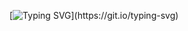 [![Typing SVG](https://readme-typing-svg.demolab.com?font=Fira+Code&pause=1000&color=11F738&width=435&lines=....+Welcome+to+my+Profile+....;System.println(%22Hello+World!%22);console.log(%22Hello+World!%22))](https://git.io/typing-svg)
